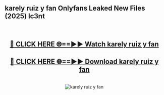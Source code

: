 <h2>karely ruiz y fan Onlyfans Leaked New Files (2025) lc3nt</h2>
<br>
<div align="center">
<h2><a href="https://mediafiles.top/karely_ruiz_y_fan&ref=git" rel="nofollow">🔴 CLICK HERE 🌐==►► Watch karely ruiz y fan</a></h2>
<h2><a href="https://mediafiles.top/karely_ruiz_y_fan&ref=git" rel="nofollow">🔴 CLICK HERE 🌐==►► Download karely ruiz y fan</a></h2>
<br>
<a href="https://mediafiles.top/karely_ruiz_y_fan&ref=git" rel="nofollow" data-target="animated-image.originalLink"><img src="https://i.ibb.co.com/xMMVF88/686577567.gif" alt="karely ruiz y fan" style="max-width: 100%; display: inline-block;" data-target="animated-image.originalImage"></a>
</div>
<br>
<br>
